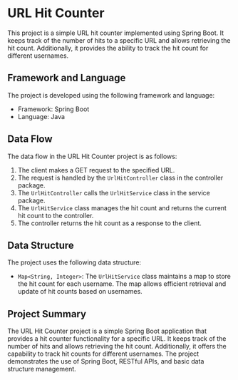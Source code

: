 # URL Hit Counter

This project is a simple URL hit counter implemented using Spring Boot. It keeps track of the number of hits to a specific URL and allows retrieving the hit count. Additionally, it provides the ability to track the hit count for different usernames.

## Framework and Language

The project is developed using the following framework and language:

- Framework: Spring Boot
- Language: Java

## Data Flow

The data flow in the URL Hit Counter project is as follows:

1. The client makes a GET request to the specified URL.
2. The request is handled by the `UrlHitController` class in the controller package.
3. The `UrlHitController` calls the `UrlHitService` class in the service package.
4. The `UrlHitService` class manages the hit count and returns the current hit count to the controller.
5. The controller returns the hit count as a response to the client.

## Data Structure

The project uses the following data structure:

- `Map<String, Integer>`: The `UrlHitService` class maintains a map to store the hit count for each username. The map allows efficient retrieval and update of hit counts based on usernames.

## Project Summary

The URL Hit Counter project is a simple Spring Boot application that provides a hit counter functionality for a specific URL. It keeps track of the number of hits and allows retrieving the hit count. Additionally, it offers the capability to track hit counts for different usernames. The project demonstrates the use of Spring Boot, RESTful APIs, and basic data structure management.
